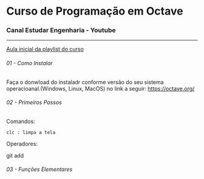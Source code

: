 # Curso de Programação em Octave
### Canal Estudar Engenharia - Youtube

---


[Aula inicial da playlist do curso](https://www.youtube.com/watch?v=MoKKDVAMjDQ&list=PLUfT_zSB_TFTFhB87Boy3RTzB0CpcMJ4C&index=1)


###### 01 - Como Instalar

Faça o donwload do instaladr conforme versão do seu sistema operacioanal.(Windows, Linux, MacOS) no link a seguir: https://octave.org/

###### 02 - Primeiros Passos

Comandos:

    clc : limpa a tela


Operadores:

git add

###### 03 - Funções Elementares

